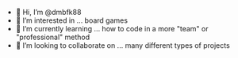 - 👋 Hi, I’m @dmbfk88
- 👀 I’m interested in ... board games
- 🌱 I’m currently learning ... how to code in a more "team" or "professional" method
- 💞️ I’m looking to collaborate on ... many different types of projects


<!---
dmbfk88/dmbfk88 is a ✨ special ✨ repository because its `README.md` (this file) appears on your GitHub profile.
You can click the Preview link to take a look at your changes.
--->
